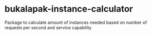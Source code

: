 # bukalapak-instance-calculator
Package to calculate amount of instances needed based on number of requests per second and service capability
